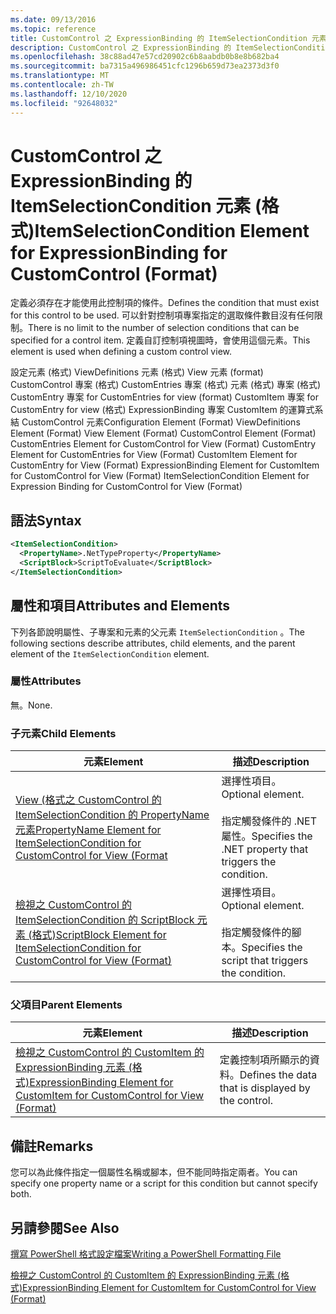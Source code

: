 ```yaml
---
ms.date: 09/13/2016
ms.topic: reference
title: CustomControl 之 ExpressionBinding 的 ItemSelectionCondition 元素 (格式)
description: CustomControl 之 ExpressionBinding 的 ItemSelectionCondition 元素 (格式)
ms.openlocfilehash: 38c88ad47e57cd20902c6b8aabdb0b8e8b682ba4
ms.sourcegitcommit: ba7315a496986451cfc1296b659d73ea2373d3f0
ms.translationtype: MT
ms.contentlocale: zh-TW
ms.lasthandoff: 12/10/2020
ms.locfileid: "92648032"
---
```

# <a name="itemselectioncondition-element-for-expressionbinding-for-customcontrol-format"></a><span data-ttu-id="7ae73-103">CustomControl 之 ExpressionBinding 的 ItemSelectionCondition 元素 (格式)</span><span class="sxs-lookup"><span data-stu-id="7ae73-103">ItemSelectionCondition Element for ExpressionBinding for CustomControl (Format)</span></span>

<span data-ttu-id="7ae73-104">定義必須存在才能使用此控制項的條件。</span><span class="sxs-lookup"><span data-stu-id="7ae73-104">Defines the condition that must exist for this control to be used.</span></span> <span data-ttu-id="7ae73-105">可以針對控制項專案指定的選取條件數目沒有任何限制。</span><span class="sxs-lookup"><span data-stu-id="7ae73-105">There is no limit to the number of selection conditions that can be specified for a control item.</span></span> <span data-ttu-id="7ae73-106">定義自訂控制項視圖時，會使用這個元素。</span><span class="sxs-lookup"><span data-stu-id="7ae73-106">This element is used when defining a custom control view.</span></span>

<span data-ttu-id="7ae73-107">設定元素 (格式) ViewDefinitions 元素 (格式) View 元素 (format) CustomControl 專案 (格式) CustomEntries 專案 (格式) 元素 (格式) 專案 (格式) CustomEntry 專案 for CustomEntries for view (format) CustomItem 專案 for CustomEntry for view (格式) ExpressionBinding 專案 CustomItem 的運算式系結 CustomControl 元素</span><span class="sxs-lookup"><span data-stu-id="7ae73-107">Configuration Element (Format) ViewDefinitions Element (Format) View Element (Format) CustomControl Element (Format) CustomEntries Element for CustomControl for View (Format) CustomEntry Element for CustomEntries for View (Format) CustomItem Element for CustomEntry for View (Format) ExpressionBinding Element for CustomItem for CustomControl for View (Format) ItemSelectionCondition Element for Expression Binding for CustomControl for View (Format)</span></span>

## <a name="syntax"></a><span data-ttu-id="7ae73-108">語法</span><span class="sxs-lookup"><span data-stu-id="7ae73-108">Syntax</span></span>

```xml
<ItemSelectionCondition>
  <PropertyName>.NetTypeProperty</PropertyName>
  <ScriptBlock>ScriptToEvaluate</ScriptBlock>
</ItemSelectionCondition>
```

## <a name="attributes-and-elements"></a><span data-ttu-id="7ae73-109">屬性和項目</span><span class="sxs-lookup"><span data-stu-id="7ae73-109">Attributes and Elements</span></span>

<span data-ttu-id="7ae73-110">下列各節說明屬性、子專案和元素的父元素 `ItemSelectionCondition` 。</span><span class="sxs-lookup"><span data-stu-id="7ae73-110">The following sections describe attributes, child elements, and the parent element of the `ItemSelectionCondition` element.</span></span>

### <a name="attributes"></a><span data-ttu-id="7ae73-111">屬性</span><span class="sxs-lookup"><span data-stu-id="7ae73-111">Attributes</span></span>

<span data-ttu-id="7ae73-112">無。</span><span class="sxs-lookup"><span data-stu-id="7ae73-112">None.</span></span>

### <a name="child-elements"></a><span data-ttu-id="7ae73-113">子元素</span><span class="sxs-lookup"><span data-stu-id="7ae73-113">Child Elements</span></span>

|<span data-ttu-id="7ae73-114">元素</span><span class="sxs-lookup"><span data-stu-id="7ae73-114">Element</span></span>|<span data-ttu-id="7ae73-115">描述</span><span class="sxs-lookup"><span data-stu-id="7ae73-115">Description</span></span>|
|-------------|-----------------|
|[<span data-ttu-id="7ae73-116">View (格式之 CustomControl 的 ItemSelectionCondition 的 PropertyName 元素</span><span class="sxs-lookup"><span data-stu-id="7ae73-116">PropertyName Element for ItemSelectionCondition for CustomControl for View (Format</span></span>](./propertyname-element-for-itemselectioncondition-for-customcontrol-for-view-format.md)|<span data-ttu-id="7ae73-117">選擇性項目。</span><span class="sxs-lookup"><span data-stu-id="7ae73-117">Optional element.</span></span><br /><br /> <span data-ttu-id="7ae73-118">指定觸發條件的 .NET 屬性。</span><span class="sxs-lookup"><span data-stu-id="7ae73-118">Specifies the .NET property that triggers the condition.</span></span>|
|[<span data-ttu-id="7ae73-119">檢視之 CustomControl 的 ItemSelectionCondition 的 ScriptBlock 元素 (格式)</span><span class="sxs-lookup"><span data-stu-id="7ae73-119">ScriptBlock Element for ItemSelectionCondition for CustomControl for View (Format)</span></span>](./scriptblock-element-for-itemselectioncondition-for-customcontrol-for-view-format.md)|<span data-ttu-id="7ae73-120">選擇性項目。</span><span class="sxs-lookup"><span data-stu-id="7ae73-120">Optional element.</span></span><br /><br /> <span data-ttu-id="7ae73-121">指定觸發條件的腳本。</span><span class="sxs-lookup"><span data-stu-id="7ae73-121">Specifies the script that triggers the condition.</span></span>|

### <a name="parent-elements"></a><span data-ttu-id="7ae73-122">父項目</span><span class="sxs-lookup"><span data-stu-id="7ae73-122">Parent Elements</span></span>

|<span data-ttu-id="7ae73-123">元素</span><span class="sxs-lookup"><span data-stu-id="7ae73-123">Element</span></span>|<span data-ttu-id="7ae73-124">描述</span><span class="sxs-lookup"><span data-stu-id="7ae73-124">Description</span></span>|
|-------------|-----------------|
|[<span data-ttu-id="7ae73-125">檢視之 CustomControl 的 CustomItem 的 ExpressionBinding 元素 (格式)</span><span class="sxs-lookup"><span data-stu-id="7ae73-125">ExpressionBinding Element for CustomItem for CustomControl for View (Format)</span></span>](./expressionbinding-element-for-customitem-for-customcontrol-for-view-format.md)|<span data-ttu-id="7ae73-126">定義控制項所顯示的資料。</span><span class="sxs-lookup"><span data-stu-id="7ae73-126">Defines the data that is displayed by the control.</span></span>|

## <a name="remarks"></a><span data-ttu-id="7ae73-127">備註</span><span class="sxs-lookup"><span data-stu-id="7ae73-127">Remarks</span></span>

<span data-ttu-id="7ae73-128">您可以為此條件指定一個屬性名稱或腳本，但不能同時指定兩者。</span><span class="sxs-lookup"><span data-stu-id="7ae73-128">You can specify one property name or a script for this condition but cannot specify both.</span></span>

## <a name="see-also"></a><span data-ttu-id="7ae73-129">另請參閱</span><span class="sxs-lookup"><span data-stu-id="7ae73-129">See Also</span></span>

[<span data-ttu-id="7ae73-130">撰寫 PowerShell 格式設定檔案</span><span class="sxs-lookup"><span data-stu-id="7ae73-130">Writing a PowerShell Formatting File</span></span>](./writing-a-powershell-formatting-file.md)

[<span data-ttu-id="7ae73-131">檢視之 CustomControl 的 CustomItem 的 ExpressionBinding 元素 (格式)</span><span class="sxs-lookup"><span data-stu-id="7ae73-131">ExpressionBinding Element for CustomItem for CustomControl for View (Format)</span></span>](./expressionbinding-element-for-customitem-for-customcontrol-for-view-format.md)
